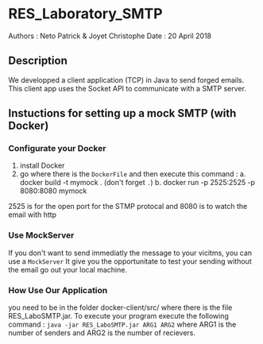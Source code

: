 # RES_Laboratory_SMTP

Authors : Neto Patrick & Joyet Christophe
Date	: 20 April 2018

## Description

We developped a client application (TCP) in Java to send forged emails. 
This client app uses the Socket API to communicate with a SMTP server.

## Instuctions for setting up a mock SMTP (with Docker)

### Configurate your Docker

1. install Docker
2. go where there is the `DockerFile` and then execute this command : 
	a. docker build -t mymock . (don't forget `.`)
	b. docker run -p 2525:2525 -p 8080:8080 mymock

2525 is for the open port for the STMP protocal and 8080 is to watch the email with http

### Use MockServer

If you don't want to send immediatly the message to your vicitms, you can  use a `MockServer`
It give you the opportunitate to test your sending without the email go out your local machine.


### How Use Our Application 

you need to be in the folder docker-client/src/ where there is the file RES_LaboSMTP.jar.
To execute your program execute the following command : 
	`java -jar RES_LaboSMTP.jar ARG1 ARG2`
where ARG1 is the number of senders and ARG2 is the number of recievers. 
